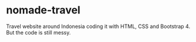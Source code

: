 # nomade-travel
Travel website around Indonesia coding it with HTML, CSS and Bootstrap 4. But the code is still messy.
